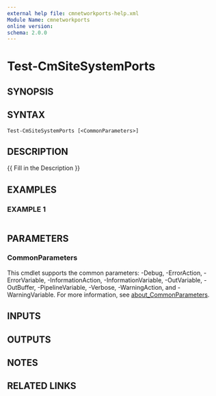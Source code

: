 ```yaml
---
external help file: cmnetworkports-help.xml
Module Name: cmnetworkports
online version:
schema: 2.0.0
---
```


# Test-CmSiteSystemPorts

## SYNOPSIS

## SYNTAX

```
Test-CmSiteSystemPorts [<CommonParameters>]
```

## DESCRIPTION
{{ Fill in the Description }}

## EXAMPLES

### EXAMPLE 1
```

```

## PARAMETERS

### CommonParameters
This cmdlet supports the common parameters: -Debug, -ErrorAction, -ErrorVariable, -InformationAction, -InformationVariable, -OutVariable, -OutBuffer, -PipelineVariable, -Verbose, -WarningAction, and -WarningVariable. For more information, see [about_CommonParameters](http://go.microsoft.com/fwlink/?LinkID=113216).

## INPUTS

## OUTPUTS

## NOTES

## RELATED LINKS
